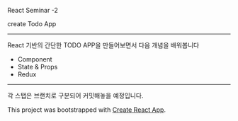 React Seminar -2

create Todo App

------------------------------

React 기반의 간단한 TODO APP을 만들어보면서
다음 개념을 배워봅니다
- Component
- State & Props
- Redux

------------------------------

각 스탭은 브랜치로 구분되어 커밋해놓을 예정입니다.


This project was bootstrapped with [Create React App](https://github.com/facebookincubator/create-react-app).
